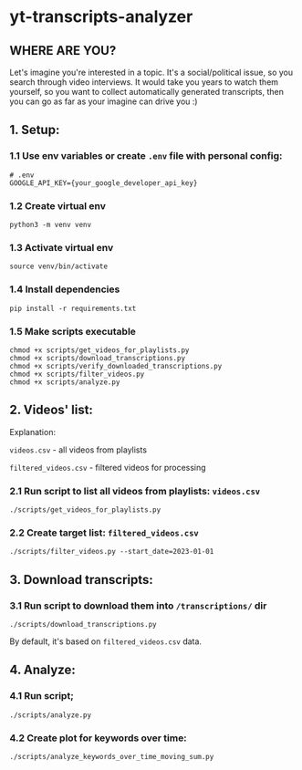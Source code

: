 # yt-transcripts-analyzer

## WHERE ARE YOU?
Let's imagine you're interested in a topic. It's a social/political issue, so you search through video interviews. 
It would take you years to watch them yourself, so you want to collect automatically generated transcripts,
then you can go as far as your imagine can drive you :)

## 1. Setup:

### 1.1 Use env variables or create `.env` file with personal config:
```properties
# .env
GOOGLE_API_KEY={your_google_developer_api_key}
```

### 1.2 Create virtual env
```shell
python3 -m venv venv
```

### 1.3 Activate virtual env
```shell
source venv/bin/activate
```

### 1.4 Install dependencies
```shell
pip install -r requirements.txt
```

### 1.5 Make scripts executable
```shell
chmod +x scripts/get_videos_for_playlists.py
chmod +x scripts/download_transcriptions.py
chmod +x scripts/verify_downloaded_transcriptions.py
chmod +x scripts/filter_videos.py
chmod +x scripts/analyze.py
```

## 2. Videos' list:

Explanation:

`videos.csv` - all videos from playlists

`filtered_videos.csv` - filtered videos for processing

### 2.1 Run script to list all videos from playlists: `videos.csv`
```shell
./scripts/get_videos_for_playlists.py
```

### 2.2 Create target list: `filtered_videos.csv`
```shell
./scripts/filter_videos.py --start_date=2023-01-01
```

## 3. Download transcripts:

### 3.1 Run script to download them into `/transcriptions/` dir
```shell
./scripts/download_transcriptions.py
```
By default, it's based on `filtered_videos.csv` data.

## 4. Analyze:

### 4.1 Run script;
```shell
./scripts/analyze.py
```

### 4.2 Create plot for keywords over time:
```shell
./scripts/analyze_keywords_over_time_moving_sum.py
```
